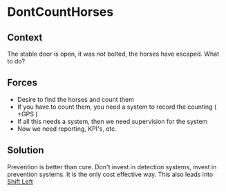 # DontCountHorses

## Context
The stable door is open, it was not bolted, the horses have escaped.  What to do?

## Forces
+ Desire to find the horses and count them
+ If you have to count them, you need a system to record the counting ( +GPS )
+ If all this needs a system, then we need supervision for the system
+ Now we need reporting, KPI's, etc.

## Solution
Prevention is better than cure.  Don't invest in detection systems, invest in prevention systems.  It is the only cost effective way.  This also leads into [Shift Left](https://github.com/dromologue/ContinuousTransformation/blob/master/Patterns/ShiftLeft.md "Shift Left")

